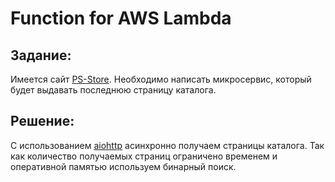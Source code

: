 Function for AWS Lambda
======================
Задание:
-----------
Имеется сайт [PS-Store](https://store.playstation.com/ru-ru/category/44d8bb20-653e-431e-8ad0-c0a365f68d2f/).
Необходимо написать микросервис, который будет выдавать последнюю страницу каталога.

Решение:
-----------
С использованием [aiohttp](https://docs.aiohttp.org/en/stable/) асинхронно получаем страницы каталога. Так как
количество получаемых страниц ограничено временем и оперативной памятью используем бинарный поиск.
